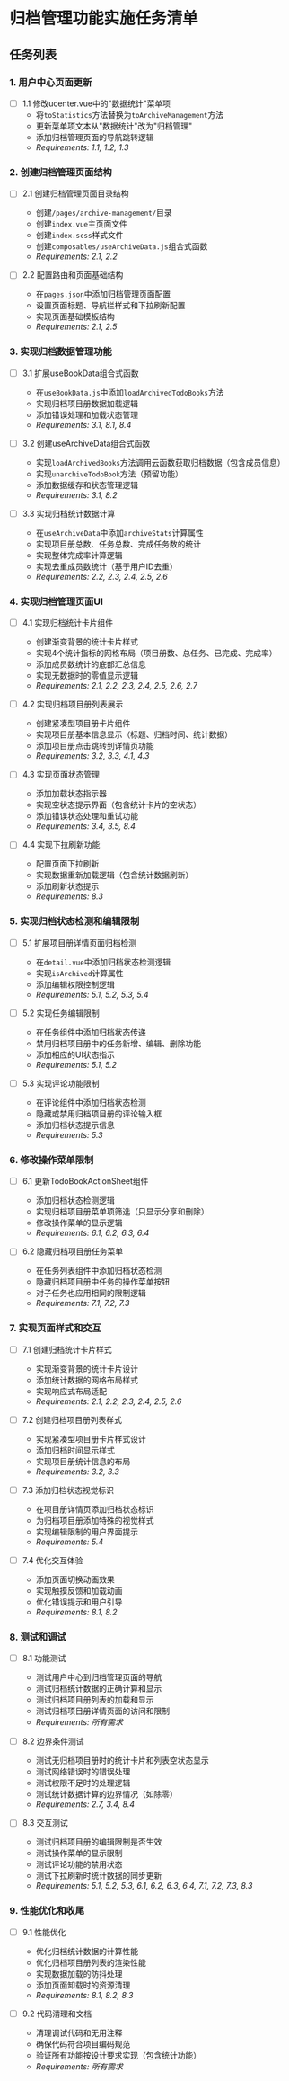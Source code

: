 # 归档管理功能实施任务清单

## 任务列表

### 1. 用户中心页面更新

- [ ] 1.1 修改ucenter.vue中的"数据统计"菜单项
  - 将`toStatistics`方法替换为`toArchiveManagement`方法
  - 更新菜单项文本从"数据统计"改为"归档管理"
  - 添加归档管理页面的导航跳转逻辑
  - _Requirements: 1.1, 1.2, 1.3_

### 2. 创建归档管理页面结构

- [ ] 2.1 创建归档管理页面目录结构
  - 创建`/pages/archive-management/`目录
  - 创建`index.vue`主页面文件
  - 创建`index.scss`样式文件
  - 创建`composables/useArchiveData.js`组合式函数
  - _Requirements: 2.1, 2.2_

- [ ] 2.2 配置路由和页面基础结构
  - 在`pages.json`中添加归档管理页面配置
  - 设置页面标题、导航栏样式和下拉刷新配置
  - 实现页面基础模板结构
  - _Requirements: 2.1, 2.5_

### 3. 实现归档数据管理功能

- [ ] 3.1 扩展useBookData组合式函数
  - 在`useBookData.js`中添加`loadArchivedTodoBooks`方法
  - 实现归档项目册数据加载逻辑
  - 添加错误处理和加载状态管理
  - _Requirements: 3.1, 8.1, 8.4_

- [ ] 3.2 创建useArchiveData组合式函数
  - 实现`loadArchivedBooks`方法调用云函数获取归档数据（包含成员信息）
  - 实现`unarchiveTodoBook`方法（预留功能）
  - 添加数据缓存和状态管理逻辑
  - _Requirements: 3.1, 8.2_

- [ ] 3.3 实现归档统计数据计算
  - 在`useArchiveData`中添加`archiveStats`计算属性
  - 实现项目册总数、任务总数、完成任务数的统计
  - 实现整体完成率计算逻辑
  - 实现去重成员数统计（基于用户ID去重）
  - _Requirements: 2.2, 2.3, 2.4, 2.5, 2.6_

### 4. 实现归档管理页面UI

- [ ] 4.1 实现归档统计卡片组件
  - 创建渐变背景的统计卡片样式
  - 实现4个统计指标的网格布局（项目册数、总任务、已完成、完成率）
  - 添加成员数统计的底部汇总信息
  - 实现无数据时的零值显示逻辑
  - _Requirements: 2.1, 2.2, 2.3, 2.4, 2.5, 2.6, 2.7_

- [ ] 4.2 实现归档项目册列表展示
  - 创建紧凑型项目册卡片组件
  - 实现项目册基本信息显示（标题、归档时间、统计数据）
  - 添加项目册点击跳转到详情页功能
  - _Requirements: 3.2, 3.3, 4.1, 4.3_

- [ ] 4.3 实现页面状态管理
  - 添加加载状态指示器
  - 实现空状态提示界面（包含统计卡片的空状态）
  - 添加错误状态处理和重试功能
  - _Requirements: 3.4, 3.5, 8.4_

- [ ] 4.4 实现下拉刷新功能
  - 配置页面下拉刷新
  - 实现数据重新加载逻辑（包含统计数据刷新）
  - 添加刷新状态提示
  - _Requirements: 8.3_

### 5. 实现归档状态检测和编辑限制

- [ ] 5.1 扩展项目册详情页面归档检测
  - 在`detail.vue`中添加归档状态检测逻辑
  - 实现`isArchived`计算属性
  - 添加编辑权限控制逻辑
  - _Requirements: 5.1, 5.2, 5.3, 5.4_

- [ ] 5.2 实现任务编辑限制
  - 在任务组件中添加归档状态传递
  - 禁用归档项目册中的任务新增、编辑、删除功能
  - 添加相应的UI状态指示
  - _Requirements: 5.1, 5.2_

- [ ] 5.3 实现评论功能限制
  - 在评论组件中添加归档状态检测
  - 隐藏或禁用归档项目册的评论输入框
  - 添加归档状态提示信息
  - _Requirements: 5.3_

### 6. 修改操作菜单限制

- [ ] 6.1 更新TodoBookActionSheet组件
  - 添加归档状态检测逻辑
  - 实现归档项目册菜单项筛选（只显示分享和删除）
  - 修改操作菜单的显示逻辑
  - _Requirements: 6.1, 6.2, 6.3, 6.4_

- [ ] 6.2 隐藏归档项目册任务菜单
  - 在任务列表组件中添加归档状态检测
  - 隐藏归档项目册中任务的操作菜单按钮
  - 对子任务也应用相同的限制逻辑
  - _Requirements: 7.1, 7.2, 7.3_

### 7. 实现页面样式和交互

- [ ] 7.1 创建归档统计卡片样式
  - 实现渐变背景的统计卡片设计
  - 添加统计数据的网格布局样式
  - 实现响应式布局适配
  - _Requirements: 2.1, 2.2, 2.3, 2.4, 2.5, 2.6_

- [ ] 7.2 创建归档项目册列表样式
  - 实现紧凑型项目册卡片样式设计
  - 添加归档时间显示样式
  - 实现项目册统计信息的布局
  - _Requirements: 3.2, 3.3_

- [ ] 7.3 添加归档状态视觉标识
  - 在项目册详情页添加归档状态标识
  - 为归档项目册添加特殊的视觉样式
  - 实现编辑限制的用户界面提示
  - _Requirements: 5.4_

- [ ] 7.4 优化交互体验
  - 添加页面切换动画效果
  - 实现触摸反馈和加载动画
  - 优化错误提示和用户引导
  - _Requirements: 8.1, 8.2_

### 8. 测试和调试

- [ ] 8.1 功能测试
  - 测试用户中心到归档管理页面的导航
  - 测试归档统计数据的正确计算和显示
  - 测试归档项目册列表的加载和显示
  - 测试归档项目册详情页面的访问和限制
  - _Requirements: 所有需求_

- [ ] 8.2 边界条件测试
  - 测试无归档项目册时的统计卡片和列表空状态显示
  - 测试网络错误时的错误处理
  - 测试权限不足时的处理逻辑
  - 测试统计数据计算的边界情况（如除零）
  - _Requirements: 2.7, 3.4, 8.4_

- [ ] 8.3 交互测试
  - 测试归档项目册的编辑限制是否生效
  - 测试操作菜单的显示限制
  - 测试评论功能的禁用状态
  - 测试下拉刷新时统计数据的同步更新
  - _Requirements: 5.1, 5.2, 5.3, 6.1, 6.2, 6.3, 6.4, 7.1, 7.2, 7.3, 8.3_

### 9. 性能优化和收尾

- [ ] 9.1 性能优化
  - 优化归档统计数据的计算性能
  - 优化归档项目册列表的渲染性能
  - 实现数据加载的防抖处理
  - 添加页面卸载时的资源清理
  - _Requirements: 8.1, 8.2, 8.3_

- [ ] 9.2 代码清理和文档
  - 清理调试代码和无用注释
  - 确保代码符合项目编码规范
  - 验证所有功能按设计要求实现（包含统计功能）
  - _Requirements: 所有需求_